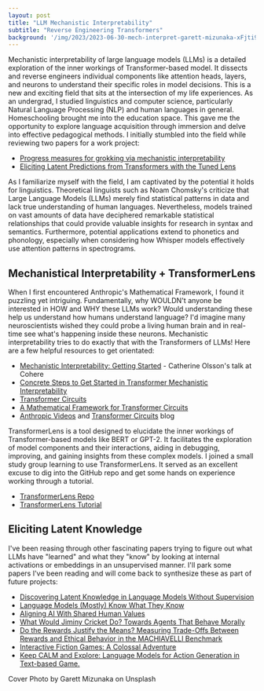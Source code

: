 ```yaml
---
layout: post
title: "LLM Mechanistic Interpretability"
subtitle: "Reverse Engineering Transformers"
background: '/img/2023/2023-06-30-mech-interpret-garett-mizunaka-xFjti9rYILo-unsplash.jpg'
---
```


Mechanistic interpretability of large language models (LLMs) is a detailed exploration of the inner workings of Transformer-based model. It dissects and reverse engineers individual components like attention heads, layers, and neurons to understand their specific roles in model decisions. This is a new and exciting field that sits at the intersection of my life experiences. As an undergrad, I studied linguistics and computer science, particularly Natural Language Processing (NLP) and human languages in general. Homeschooling brought me into the education space. This gave me the opportunity to explore language acquisition through immersion and delve into effective pedagogical methods. I initially stumbled into the field while reviewing two papers for a work project:

- [Progress measures for grokking via mechanistic interpretability](https://arxiv.org/abs/2301.05217)
- [Eliciting Latent Predictions from Transformers with the Tuned Lens](https://arxiv.org/abs/2303.08112)

As I familiarize myself with the field, I am captivated by the potential it holds for linguistics. Theoretical linguists such as Noam Chomsky's criticize that Large Language Models (LLMs) merely find statistical patterns in data and lack true understanding of human languages. Nevertheless, models trained on vast amounts of data have deciphered remarkable statistical relationships that could provide valuable insights for research in syntax and semantics. Furthermore, potential applications extend to phonetics and phonology, especially when considering how Whisper models effectively use attention patterns in spectrograms.

## Mechanistical Interpretability + TransformerLens

When I first encountered Anthropic's Mathematical Framework, I found it puzzling yet intriguing. Fundamentally, why WOULDN't anyone be interested in HOW and WHY these LLMs work? Would understanding these help us understand how humans understand language? I'd imagine many neuroscientists wished they could probe a living human brain and in real-time see what's happening inside these neurons. Mechanistic interpretability tries to do exactly that with the Transformers of LLMs! Here are a few helpful resources to get orientated:

- [Mechanistic Interpretability: Getting Started](https://youtu.be/ll0oduwDEwI) - Catherine Olsson's talk at Cohere
- [Concrete Steps to Get Started in Transformer Mechanistic Interpretability](https://www.neelnanda.io/mechanistic-interpretability/getting-started)
- [Transformer Circuits](https://transformer-circuits.pub/)
- [A Mathematical Framework for Transformer Circuits](https://transformer-circuits.pub/2021/framework/index.html)
- [Anthropic Videos](https://www.youtube.com/playlist?list=PLoyGOS2WIonajhAVqKUgEMNmeq3nEeM51) and [Transformer Circuits](https://transformer-circuits.pub/) blog

TransformerLens is a tool designed to elucidate the inner workings of Transformer-based models like BERT or GPT-2. It facilitates the exploration of model components and their interactions, aiding in debugging, improving, and gaining insights from these complex models. I joined a small study group learning to use TransformerLens. It served as an excellent excuse to dig into the GitHub repo and get some hands on experience working through a tutorial.

- [TransformerLens Repo](https://github.com/neelnanda-io/TransformerLens)
- [TransformerLens Tutorial](https://transformerlens-intro.streamlit.app/)

## Eliciting Latent Knowledge

I've been reasing through other fascinating papers trying to figure out what LLMs have "learned" and what they "know" by looking at internal activations or embeddings in an unsupervised manner. I'll park some papers I've been reading and will come back to synthesize these as part of future projects:

- [Discovering Latent Knowledge in Language Models Without Supervision](https://arxiv.org/abs/2212.03827)
- [Language Models (Mostly) Know What They Know](https://arxiv.org/abs/2207.05221)
- [Aligning AI With Shared Human Values](https://arxiv.org/abs/2008.02275)
- [What Would Jiminy Cricket Do? Towards Agents That Behave Morally](https://arxiv.org/abs/2110.13136)
- [Do the Rewards Justify the Means? Measuring Trade-Offs Between Rewards and Ethical Behavior in the MACHIAVELLI Benchmark](https://arxiv.org/abs/2304.03279)
- [Interactive Fiction Games: A Colossal Adventure](https://arxiv.org/abs/1909.05398)
- [Keep CALM and Explore: Language Models for Action Generation in Text-based Game.](https://arxiv.org/abs/2010.02903)

<figcaption>Cover Photo by Garett Mizunaka on Unsplash</figcaption>
